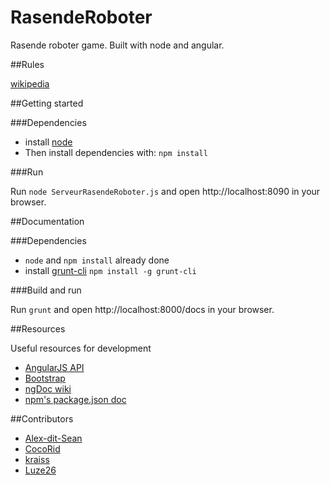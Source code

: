 RasendeRoboter
==============

Rasende roboter game. Built with node and angular.

##Rules

[wikipedia](http://en.wikipedia.org/wiki/Ricochet_Robot)

##Getting started

###Dependencies
* install [node](http://nodejs.org)
* Then install dependencies with: `npm install`

###Run

Run `node ServeurRasendeRoboter.js` and open http://localhost:8090 in your browser.

##Documentation

###Dependencies
* `node` and `npm install` already done
* install [grunt-cli](https://github.com/gruntjs/grunt-cli) `npm install -g grunt-cli`

###Build and run

Run `grunt` and open http://localhost:8000/docs in your browser.

##Resources

Useful resources for development
* [AngularJS API](http://docs.angularjs.org/api/)
* [Bootstrap](http://getbootstrap.com/)
* [ngDoc wiki](https://github.com/angular/angular.js/wiki/Writing-AngularJS-Documentation)
* [npm's package.json doc](https://npmjs.org/doc/json.html)

##Contributors

* [Alex-dit-Sean](https://github.com/Alex-dit-Sean)
* [CocoRid](https://github.com/CocoRid)
* [kraiss](https://github.com/kraiss)
* [Luze26](https://github.com/Luze26)
